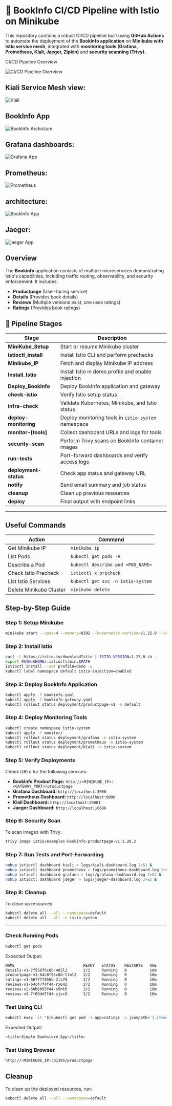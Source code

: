# 🚀 BookInfo CI/CD Pipeline with Istio on Minikube

This repository contains a robust CI/CD pipeline built using **GitHub Actions** to automate the deployment of the **BookInfo application** on **Minikube with Istio service mesh**, integrated with **monitoring tools (Grafana, Prometheus, Kiali, Jaeger, Zipkin)** and **security scanning (Trivy)**.

CI/CD Pipeline Overview

![CI/CD Pipeline Overview](images/ci-cd.png)

## Kiali Service Mesh view:
![Kiali](images/kiali.png)
## BookInfo App
![BookInfo Archicture](images/app.png)

## Grafana dashboards:
![Grafana App](images/grafana.png)

## Prometheus:
![Prometheus](images/pro.png)
## architecture: 
![BookInfo App](images/arch.png)

## Jaeger: 
![jaeger App](images/jager.png)
## Overview
The **Bookinfo** application consists of multiple microservices demonstrating Istio's capabilities, including traffic routing, observability, and security enforcement. It includes:
- **Productpage** (User-facing service)
- **Details** (Provides book details)
- **Reviews** (Multiple versions exist, one uses ratings)
- **Ratings** (Provides book ratings)


## 🧭 Pipeline Stages

| Stage | Description |
|-------|-------------|
| **MiniKube_Setup** | Start or resume Minikube cluster |
| **istioctl_install** | Install Istio CLI and perform prechecks |
| **Minikube_IP** | Fetch and display Minikube IP address |
| **Install_Istio** | Install Istio in demo profile and enable injection |
| **Deploy_BookInfo** | Deploy BookInfo application and gateway |
| **check-istio** | Verify Istio setup status |
| **infra-check** | Validate Kubernetes, Minikube, and Istio status |
| **deploy-monitoring** | Deploy monitoring tools in `istio-system` namespace |
| **monitor-[tools]** | Collect dashboard URLs and logs for tools |
| **security-scan** | Perform Trivy scans on BookInfo container images |
| **run-tests** | Port-forward dashboards and verify access logs |
| **deployment-status** | Check app status and gateway URL |
| **notify** | Send email summary and job status |
| **cleanup** | Clean up previous resources |
| **deploy** | Final output with endpoint links |

---
## Useful Commands
| Action | Command |
|--------|---------|
| Get Minikube IP | `minikube ip` |
| List Pods | `kubectl get pods -A` |
| Describe a Pod | `kubectl describe pod <POD_NAME>` |
| Check Istio Precheck | `istioctl x precheck` |
| List Istio Services | `kubectl get svc -n istio-system` |
| Delete Minikube Cluster | `minikube delete` |


## Step-by-Step Guide

### Step 1: Setup Minikube
```bash
minikube start --cpus=4 --memory=8192 --kubernetes-version=v1.32.0 --driver=virtualbox
```

### Step 2: Install Istio
```bash
curl -L https://istio.io/downloadIstio | ISTIO_VERSION=1.25.0 sh -
export PATH=$HOME/.istioctl/bin:$PATH
istioctl install --set profile=demo -y
kubectl label namespace default istio-injection=enabled
```

### Step 3: Deploy BookInfo Application
```bash
kubectl apply -f bookinfo.yaml
kubectl apply -f bookinfo-gateway.yaml
kubectl rollout status deployment/productpage-v1 -n default
```

### Step 4: Deploy Monitoring Tools
```bash
kubectl create namespace istio-system
kubectl apply -f moniter/
kubectl rollout status deployment/grafana -n istio-system
kubectl rollout status deployment/prometheus -n istio-system
kubectl rollout status deployment/kiali -n istio-system
```

### Step 5: Verify Deployments
Check URLs for the following services:
- **BookInfo Product Page:** `http://<MINIKUBE_IP>:<GATEWAY_PORT>/productpage`
- **Grafana Dashboard:** `http://localhost:3000`
- **Prometheus Dashboard:** `http://localhost:9090`
- **Kiali Dashboard:** `http://localhost:20001`
- **Jaeger Dashboard:** `http://localhost:16686`

### Step 6: Security Scan
To scan images with Trivy:
```bash
trivy image istio/examples-bookinfo-productpage-v1:1.20.2
```

### Step 7: Run Tests and Port-Forwarding
```bash
nohup istioctl dashboard kiali > logs/kiali-dashboard.log 2>&1 &
nohup istioctl dashboard prometheus > logs/prometheus-dashboard.log 2>&1 &
nohup istioctl dashboard grafana > logs/grafana-dashboard.log 2>&1 &
nohup istioctl dashboard jaeger > logs/jaeger-dashboard.log 2>&1 &
```

### Step 8: Cleanup
To clean up resources:
```bash
kubectl delete all --all --namespace=default
kubectl delete all --all -n istio-system
```

---


### Check Running Pods
```bash
kubectl get pods
```
Expected Output:
```bash
NAME                              READY   STATUS    RESTARTS   AGE
details-v1-7f556f5c6b-485l2       2/2     Running   0          10m
productpage-v1-84c8f95c8d-tlml2   2/2     Running   0          10m
ratings-v1-66777f856b-2ls78       2/2     Running   0          10m
reviews-v1-64c47f4f44-rx642       2/2     Running   0          10m
reviews-v2-66b6b95f44-s5nt6       2/2     Running   0          10m
reviews-v3-7f69dd7fd4-zjvc8       2/2     Running   0          10m
```

### Test Using CLI
```bash
kubectl exec -it "$(kubectl get pod -l app=ratings -o jsonpath='{.items[0].metadata.name}')" -c ratings -- curl productpage:9080/productpage | grep -o "<title>.*</title>"
```
Expected Output:
```bash
<title>Simple Bookstore App</title>
```

### Test Using Browser
```bash
http://<MINIKUBE_IP>:31395/productpage
```

## Cleanup
To clean up the deployed resources, run:
```bash
kubectl delete all --all --namespace=default
```


